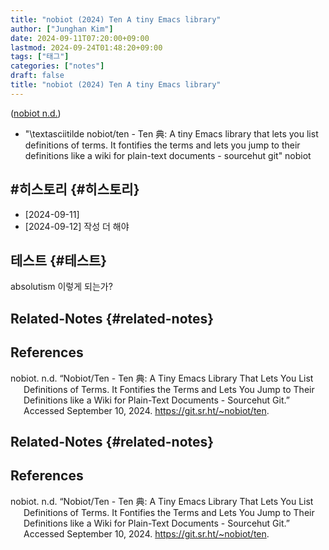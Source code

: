 ```yaml
---
title: "nobiot (2024) Ten A tiny Emacs library"
author: ["Junghan Kim"]
date: 2024-09-11T07:20:00+09:00
lastmod: 2024-09-24T01:48:20+09:00
tags: ["태그"]
categories: ["notes"]
draft: false
title: "nobiot (2024) Ten A tiny Emacs library"
---
```


<!--more-->

(<a href="#citeproc_bib_item_1">nobiot n.d.</a>)

-   "\textasciitilde nobiot/ten - Ten 典: A tiny Emacs library that lets you list definitions of terms. It fontifies the terms and lets you jump to their definitions like a wiki for plain-text documents - sourcehut git" nobiot


## #히스토리 {#히스토리}

-   [2024-09-11]
-   [2024-09-12] 작성 더 해야


## 테스트 {#테스트}

absolutism 이렇게 되는가?

<span class="org-target" id="org-target--youthism"></span>


## Related-Notes {#related-notes}

## References

<style>.csl-entry{text-indent: -1.5em; margin-left: 1.5em;}</style><div class="csl-bib-body">
  <div class="csl-entry"><a id="citeproc_bib_item_1"></a>nobiot. n.d. “Nobiot/Ten - Ten 典: A Tiny Emacs Library That Lets You List Definitions of Terms. It Fontifies the Terms and Lets You Jump to Their Definitions like a Wiki for Plain-Text Documents - Sourcehut Git.” Accessed September 10, 2024. <a href="https://git.sr.ht/~nobiot/ten">https://git.sr.ht/~nobiot/ten</a>.</div>
</div>


## Related-Notes {#related-notes}

## References

<style>.csl-entry{text-indent: -1.5em; margin-left: 1.5em;}</style><div class="csl-bib-body">
  <div class="csl-entry"><a id="citeproc_bib_item_1"></a>nobiot. n.d. “Nobiot/Ten - Ten 典: A Tiny Emacs Library That Lets You List Definitions of Terms. It Fontifies the Terms and Lets You Jump to Their Definitions like a Wiki for Plain-Text Documents - Sourcehut Git.” Accessed September 10, 2024. <a href="https://git.sr.ht/~nobiot/ten">https://git.sr.ht/~nobiot/ten</a>.</div>
</div>
